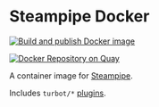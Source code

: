 # Steampipe Docker
[![Build and publish Docker image](https://github.com/manics/docker-steampipe/actions/workflows/docker.yml/badge.svg)](https://github.com/manics/docker-steampipe/actions/workflows/docker.yml)

[![Docker Repository on Quay](https://img.shields.io/badge/quay.io-container-green "Docker Repository on Quay")](https://quay.io/repository/manics/steampipe?tab=tags)

A container image for [Steampipe](https://steampipe.io).

Includes `turbot/*` [plugins](https://hub.steampipe.io/plugins).

